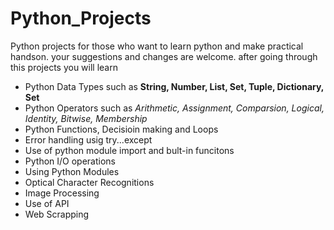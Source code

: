 # Python_Projects
Python projects for those who want to learn python and make practical handson.
your suggestions and changes are welcome.
after going through this projects you will learn
* Python Data Types such as __String, Number, List, Set, Tuple, Dictionary, Set__
* Python Operators such as _Arithmetic, Assignment, Comparsion,  Logical, Identity, Bitwise, Membership_
* Python Functions, Decisioin making and Loops
* Error handling usig try...except
* Use of python module import and bult-in funcitons
* Python I/O operations
* Using Python Modules
* Optical Character Recognitions
* Image Processing
* Use of API
* Web Scrapping
